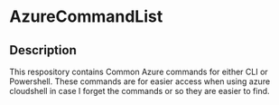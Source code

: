 # AzureCommandList
## Description
This respository contains Common Azure commands for either CLI or Powershell. These commands are for easier access when using azure cloudshell in case I forget the commands or so they are easier to find.


